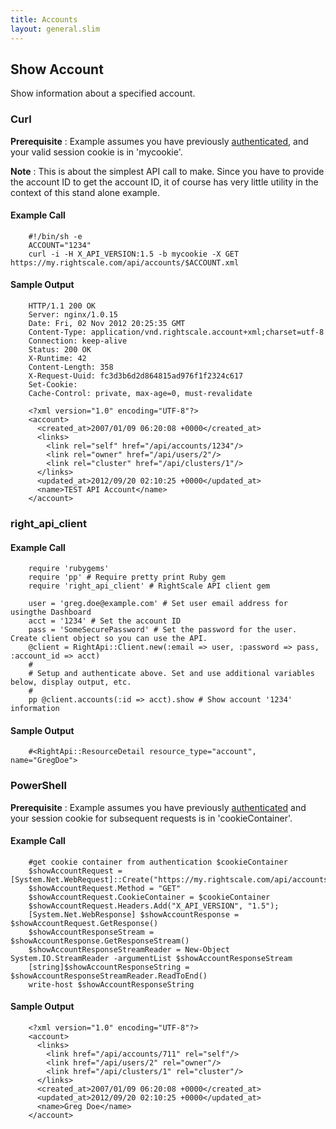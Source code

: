 ```yaml
---
title: Accounts
layout: general.slim
---
```


## Show Account

Show information about a specified account.

### Curl

**Prerequisite** : Example assumes you have previously [authenticated](/api/api_1.5_examples/authentication.html), and your valid session cookie is in 'mycookie'.

**Note** : This is about the simplest API call to make. Since you have to provide the account ID to get the account ID, it of course has very little utility in the context of this stand alone example.

#### Example Call

~~~
    #!/bin/sh -e
    ACCOUNT="1234"
    curl -i -H X_API_VERSION:1.5 -b mycookie -X GET https://my.rightscale.com/api/accounts/$ACCOUNT.xml
~~~

#### Sample Output

~~~
    HTTP/1.1 200 OK
    Server: nginx/1.0.15
    Date: Fri, 02 Nov 2012 20:25:35 GMT
    Content-Type: application/vnd.rightscale.account+xml;charset=utf-8
    Connection: keep-alive
    Status: 200 OK
    X-Runtime: 42
    Content-Length: 358
    X-Request-Uuid: fc3d3b6d2d864815ad976f1f2324c617
    Set-Cookie:
    Cache-Control: private, max-age=0, must-revalidate

    <?xml version="1.0" encoding="UTF-8"?>
    <account>
      <created_at>2007/01/09 06:20:08 +0000</created_at>
      <links>
        <link rel="self" href="/api/accounts/1234"/>
        <link rel="owner" href="/api/users/2"/>
        <link rel="cluster" href="/api/clusters/1"/>
      </links>
      <updated_at>2012/09/20 02:10:25 +0000</updated_at>
      <name>TEST API Account</name>
    </account>
~~~

### right_api_client

#### Example Call

~~~
    require 'rubygems'
    require 'pp' # Require pretty print Ruby gem
    require 'right_api_client' # RightScale API client gem

    user = 'greg.doe@example.com' # Set user email address for usingthe Dashboard
    acct = '1234' # Set the account ID
    pass = 'SomeSecurePassword' # Set the password for the user. Create client object so you can use the API.
    @client = RightApi::Client.new(:email => user, :password => pass, :account_id => acct)
    #
    # Setup and authenticate above. Set and use additional variables below, display output, etc.
    #
    pp @client.accounts(:id => acct).show # Show account '1234' information
~~~

#### Sample Output

~~~
    #<RightApi::ResourceDetail resource_type="account", name="GregDoe">
~~~

### PowerShell

**Prerequisite** : Example assumes you have previously [authenticated](/api/api_1.5_examples/authentication.html) and your session cookie for subsequent requests is in 'cookieContainer'.

#### Example Call

~~~
    #get cookie container from authentication $cookieContainer
    $showAccountRequest = [System.Net.WebRequest]::Create("https://my.rightscale.com/api/accounts/$account.xml")
    $showAccountRequest.Method = "GET"
    $showAccountRequest.CookieContainer = $cookieContainer
    $showAccountRequest.Headers.Add("X_API_VERSION", "1.5");
    [System.Net.WebResponse] $showAccountResponse = $showAccountRequest.GetResponse()
    $showAccountResponseStream = $showAccountResponse.GetResponseStream()
    $showAccountResponseStreamReader = New-Object System.IO.StreamReader -argumentList $showAccountResponseStream
    [string]$showAccountResponseString = $showAccountResponseStreamReader.ReadToEnd()
    write-host $showAccountResponseString
~~~

#### Sample Output

~~~
    <?xml version="1.0" encoding="UTF-8"?>
    <account>
      <links>
        <link href="/api/accounts/711" rel="self"/>
        <link href="/api/users/2" rel="owner"/>
        <link href="/api/clusters/1" rel="cluster"/>
      </links>
      <created_at>2007/01/09 06:20:08 +0000</created_at>
      <updated_at>2012/09/20 02:10:25 +0000</updated_at>
      <name>Greg Doe</name>
    </account>
~~~
